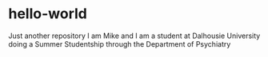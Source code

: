 # hello-world
Just another repository
I am Mike and I am a student at Dalhousie University doing a Summer Studentship through the Department of Psychiatry
